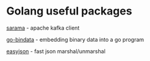 # Golang useful packages

[sarama](https://github.com/Shopify/sarama) - apache kafka client 

[go-bindata](https://github.com/jteeuwen/go-bindata) - embedding binary data into a go program  

[easyjson](https://github.com/mailru/easyjson) - fast json marshal/unmarshal
